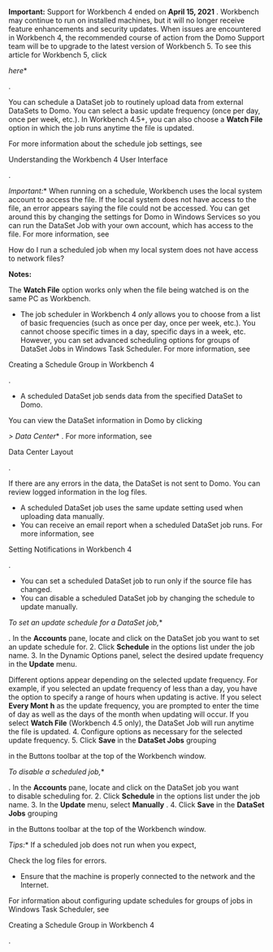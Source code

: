 


**Important:**
 Support for Workbench 4 ended on
 **April 15, 2021**
 . Workbench may continue to run on installed machines, but it will no longer receive feature enhancements and security updates. When issues are encountered in Workbench 4, the recommended course of action from the Domo Support team will be to upgrade to the latest version of Workbench 5. To see this article for Workbench 5, click

*here**

.

You can schedule a DataSet job to routinely upload data from external DataSets to Domo. You can select a basic update frequency (once per day, once per week, etc.). In Workbench 4.5+, you can also choose a
 **Watch File**
 option in which the job runs anytime the file is updated.


 For more information about the schedule job settings, see

Understanding the Workbench 4 User Interface

.

*Important:**
 When running on a schedule, Workbench uses the local system account to access the file. If the local system does not have access to the file, an error appears saying the file could not be accessed. You can get around this by changing the settings for Domo in Windows Services so you can run the DataSet Job with your own account, which has access to the file. For more information, see

How do I run a scheduled job when my local system does not have access to network files?


**Notes:**

 The
 **Watch File**
 option works only when the file being watched is on the same PC as Workbench.
* The job scheduler in Workbench 4
 *only*
 allows you to choose from a list of basic frequencies (such as once per day, once per week, etc.). You cannot choose specific times in a day, specific days in a week, etc. However, you can set advanced scheduling options for groups of DataSet Jobs in Windows Task Scheduler. For more information, see

Creating a Schedule Group in Workbench 4

.
* A scheduled DataSet job sends data from the specified DataSet to Domo.


 You can view the DataSet information in Domo by clicking

*> Data Center**
 . For more information, see

Data Center Layout

.


 If there are any errors in the data, the DataSet is not sent to Domo. You can review logged information in the log files.
* A scheduled DataSet job uses the same update setting used when uploading data manually.
* You can receive an email report when a scheduled DataSet job runs. For more information, see

Setting Notifications in Workbench 4

.
* You can set a scheduled DataSet job to run only if the source file has changed.
* You can disable a scheduled DataSet job by changing the schedule to update manually.

*To set an update schedule for a DataSet job,**

. In the
 **Accounts**
 pane, locate and click on the DataSet job you want to set an update schedule for.
2. Click
 **Schedule**
 in the options list under the job name.
3. In the Dynamic Options panel, select the desired update frequency in the
 **Update**
 menu.


 Different options appear depending on the selected update frequency. For example, if you selected an update frequency of less than a day, you have the option to specify a range of hours when updating is active. If you select
 **Every Mont**
**h**
 as the update frequency, you are prompted to enter the time of day as well as the days of the month when updating will occur. If you select
 **Watch File**
 (Workbench 4.5 only), the DataSet Job will run anytime the file is updated.
4. Configure options as necessary for the selected update frequency.
5. Click
 **Save**
 in the
 **DataSet Jobs**
 grouping

in the Buttons toolbar at the top of the Workbench window.

*To disable a scheduled job,**

. In the
 **Accounts**
 pane, locate and click on the DataSet job you want to disable scheduling for.
2. Click
 **Schedule**
 in the options list under the job name.
3. In the
 **Update**
 menu, select
 **Manually**
 .
4. Click
 **Save**
 in the
 **DataSet**
**Jobs**
 grouping

in the Buttons toolbar at the top of the Workbench window.

*Tips:**
 If a scheduled job does not run when you expect,

 Check the log files for errors.
* Ensure that the machine is properly connected to the network and the Internet.

For information about configuring update schedules for groups of jobs in Windows Task Scheduler, see

Creating a Schedule Group in Workbench 4

.

